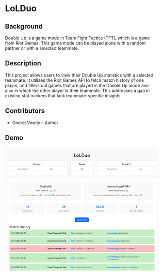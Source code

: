 # LoLDuo
## Background
Double Up is a game mode in Team Fight Tactics (TFT), which is a game from Riot
Games. This game mode can be played alone with a random partner or with a 
selected teammate. 

## Description
This project allows users to view their Double Up statistics with a selected
teammate. It utilizes the Riot Games API to fetch match history of one player,
and filters out games that are played in the Double Up mode and also in which
the other player is their teammate. This addresses a gap in existing stat 
trackers that lack teammate-specific insights.

## Contributors
- Ondrej Vesely – Author

## Demo
![LoLDuo Dashboard](demo/dashboard.png)

